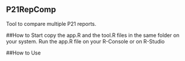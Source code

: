 ## P21RepComp
Tool to compare multiple P21 reports. 

##How to Start
copy the app.R and the tool.R files in the same folder on your system. Run the app.R file on your R-Console or on R-Studio

##How to Use
